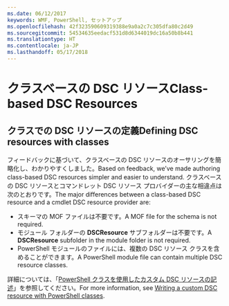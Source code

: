 ```yaml
---
ms.date: 06/12/2017
keywords: WMF, PowerShell, セットアップ
ms.openlocfilehash: 42f323590609319388e9a0a2c7c305dfa80c2d49
ms.sourcegitcommit: 54534635eedacf531d8d6344019dc16a50b8b441
ms.translationtype: HT
ms.contentlocale: ja-JP
ms.lasthandoff: 05/17/2018
---
```

# <a name="class-based-dsc-resources"></a><span data-ttu-id="96419-102">クラスベースの DSC リソース</span><span class="sxs-lookup"><span data-stu-id="96419-102">Class-based DSC Resources</span></span>

## <a name="defining-dsc-resources-with-classes"></a><span data-ttu-id="96419-103">クラスでの DSC リソースの定義</span><span class="sxs-lookup"><span data-stu-id="96419-103">Defining DSC resources with classes</span></span>

<span data-ttu-id="96419-104">フィードバックに基づいて、クラスベースの DSC リソースのオーサリングを簡略化し、わかりやすくしました。</span><span class="sxs-lookup"><span data-stu-id="96419-104">Based on feedback, we’ve made authoring class-based DSC resources simpler and easier to understand.</span></span>
<span data-ttu-id="96419-105">クラスベースの DSC リソースとコマンドレット DSC リソース プロバイダーの主な相違点は次のとおりです。</span><span class="sxs-lookup"><span data-stu-id="96419-105">The major differences between a class-based DSC resource and a cmdlet DSC resource provider are:</span></span>

* <span data-ttu-id="96419-106">スキーマの MOF ファイルは不要です。</span><span class="sxs-lookup"><span data-stu-id="96419-106">A MOF file for the schema is not required.</span></span>
* <span data-ttu-id="96419-107">モジュール フォルダーの **DSCResource** サブフォルダーは不要です。</span><span class="sxs-lookup"><span data-stu-id="96419-107">A **DSCResource** subfolder in the module folder is not required.</span></span>
* <span data-ttu-id="96419-108">PowerShell モジュールのファイルには、複数の DSC リソース クラスを含めることができます。</span><span class="sxs-lookup"><span data-stu-id="96419-108">A PowerShell module file can contain multiple DSC resource classes.</span></span>

<span data-ttu-id="96419-109">詳細については、「[PowerShell クラスを使用したカスタム DSC リソースの記述](https://msdn.microsoft.com/powershell/dsc/authoringresource)」を参照してください。</span><span class="sxs-lookup"><span data-stu-id="96419-109">For more information, see [Writing a custom DSC resource with PowerShell classes](https://msdn.microsoft.com/powershell/dsc/authoringresource).</span></span>
